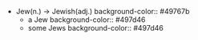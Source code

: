 - Jew(n.) -> Jewish(adj.)
  background-color:: #49767b
	- a Jew
	  background-color:: #497d46
	- some Jews
	  background-color:: #497d46